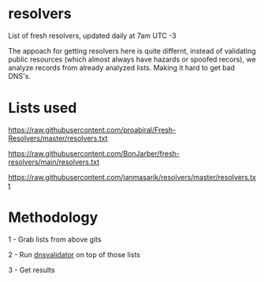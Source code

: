 # resolvers
List of fresh resolvers, updated daily at 7am UTC -3

The appoach for getting resolvers here is quite differnt, instead of validating public resources (which almost always have hazards or spoofed recors), we analyze records from already analyzed lists. Making it hard to get bad DNS's.


# Lists used

https://raw.githubusercontent.com/proabiral/Fresh-Resolvers/master/resolvers.txt

https://raw.githubusercontent.com/BonJarber/fresh-resolvers/main/resolvers.txt

https://raw.githubusercontent.com/janmasarik/resolvers/master/resolvers.txt

# Methodology

1 - Grab lists from above gits 

2 - Run [dnsvalidator](https://github.com/vortexau/dnsvalidator) on top of those lists 

3 - Get results 
